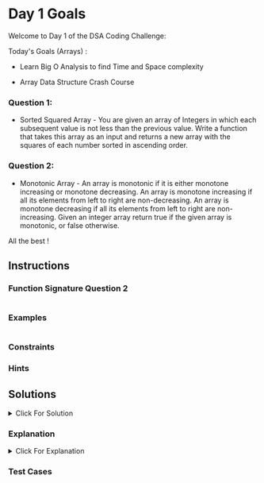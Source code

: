 # Day 1 Goals

Welcome to Day 1 of the DSA Coding Challenge:

Today's Goals (Arrays) :

- Learn Big O Analysis to find Time and Space complexity

- Array Data Structure Crash Course

### Question 1: 
- Sorted Squared Array - You are given an array of Integers in which each subsequent value is not less than the previous value. Write a function that takes this array as an input and returns a new array with the squares of each number sorted in ascending order.

### Question 2: 
- Monotonic Array - An array is monotonic if it is either monotone increasing or monotone decreasing. An array is monotone increasing if all its elements from left to right are non-decreasing. An array is monotone decreasing if all  its elements from left to right are non-increasing. Given an integer array return true if the given array is monotonic, or false otherwise.

All the best ! 

## Instructions


### Function Signature Question 2

```js
```
### Examples
```JS
```
### Constraints
### Hints
## Solutions
<details>
  <summary>Click For Solution</summary>

```JS
const monotonicArray = (arr) => {
  const sortedArray = arr.sort((a, b) => a - b);
  return sortedArray.map((x) => x * x);
};
```
</details>

### Explanation
<details>
  <summary>Click For Explanation</summary>

</details>

### Test Cases
```JS
```
